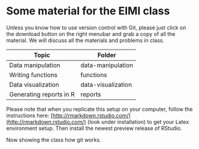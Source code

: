 
# Some material for the EIMI class

Unless you know how to use version control with Git, please just click on the download button on the right menubar and grab a copy of all the material. We will discuss all the materials and problems in class.

| Topic | Folder | 
| ----- | ------ |
| Data manipulation | data-manipulation |
| Writing functions | functions |
| Data visualization | data-visualization |
| Generating reports in R | reports |

Please note that when you replicate this setup on your computer, follow the instructions here: [http://rmarkdown.rstudio.com/](http://rmarkdown.rstudio.com/) (look under installation) to get your Latex environment setup. Then install the newest preview release of RStudio. 

Now showing the class how git works.
